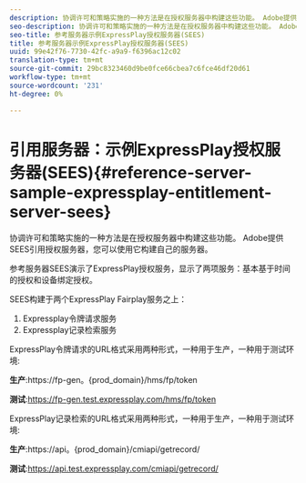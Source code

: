 ```yaml
---
description: 协调许可和策略实施的一种方法是在授权服务器中构建这些功能。 Adobe提供SEES引用授权服务器，您可以使用它构建自己的服务器。
seo-description: 协调许可和策略实施的一种方法是在授权服务器中构建这些功能。 Adobe提供SEES引用授权服务器，您可以使用它构建自己的服务器。
seo-title: 参考服务器示例ExpressPlay授权服务器(SEES)
title: 参考服务器示例ExpressPlay授权服务器(SEES)
uuid: 99e42f76-7730-42fc-a9a9-f6396ac12c02
translation-type: tm+mt
source-git-commit: 29bc8323460d9be0fce66cbea7c6fce46df20d61
workflow-type: tm+mt
source-wordcount: '231'
ht-degree: 0%

---
```



# 引用服务器：示例ExpressPlay授权服务器(SEES){#reference-server-sample-expressplay-entitlement-server-sees}

协调许可和策略实施的一种方法是在授权服务器中构建这些功能。 Adobe提供SEES引用授权服务器，您可以使用它构建自己的服务器。

参考服务器SEES演示了ExpressPlay授权服务，显示了两项服务：基本基于时间的授权和设备绑定授权。

SEES构建于两个ExpressPlay Fairplay服务之上：

1. Expressplay令牌请求服务
1. Expressplay记录检索服务

ExpressPlay令牌请求的URL格式采用两种形式，一种用于生产，一种用于测试环境:

**生产**:<span></span>https://fp-gen。{prod_domain}/hms/fp/token

**测试**:<span></span>https://fp-gen.test.expressplay.com/hms/fp/token

ExpressPlay记录检索的URL格式采用两种形式，一种用于生产，一种用于测试环境:

**生产**:<span></span>https://api。{prod_domain}/cmiapi/getrecord/

**测试**:<span></span>https://api.test.expressplay.com/cmiapi/getrecord/
